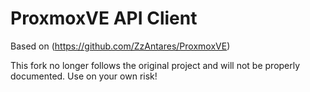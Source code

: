 ProxmoxVE API Client
==========
Based on (https://github.com/ZzAntares/ProxmoxVE)

This fork no longer follows the original project and will not be properly documented. Use on your own risk!
